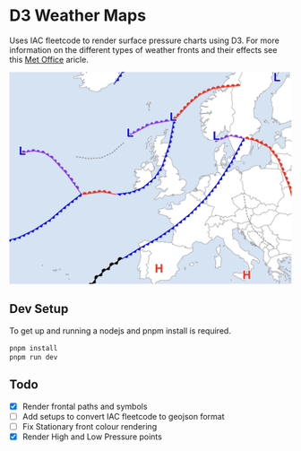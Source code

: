 # D3 Weather Maps
Uses IAC fleetcode to render surface pressure charts using D3.
For more information on the different types of weather fronts and their effects see this [Met Office](https://www.metoffice.gov.uk/weather/learn-about/weather/atmosphere/weather-fronts) aricle.

![example generated surface map](doc/example.png)

## Dev Setup
To get up and running a nodejs and pnpm install is required.
```
pnpm install
pnpm run dev
```

## Todo
- [x] Render frontal paths and symbols
- [ ] Add setups to convert IAC fleetcode to geojson format
- [ ] Fix Stationary front colour rendering
- [X] Render High and Low Pressure points